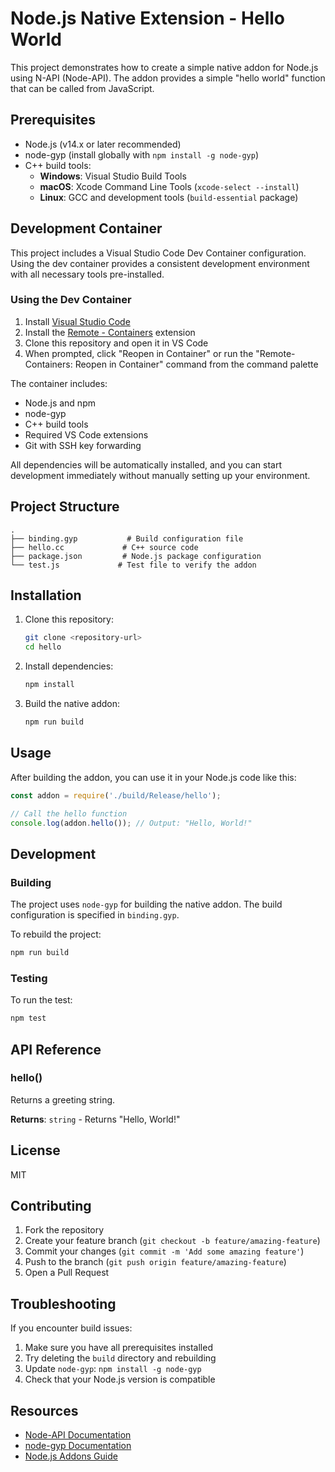 # Node.js Native Extension - Hello World

This project demonstrates how to create a simple native addon for Node.js using N-API (Node-API). The addon provides a simple "hello world" function that can be called from JavaScript.

## Prerequisites

- Node.js (v14.x or later recommended)
- node-gyp (install globally with `npm install -g node-gyp`)
- C++ build tools:
  - **Windows**: Visual Studio Build Tools
  - **macOS**: Xcode Command Line Tools (`xcode-select --install`)
  - **Linux**: GCC and development tools (`build-essential` package)

## Development Container

This project includes a Visual Studio Code Dev Container configuration. Using the dev container provides a consistent development environment with all necessary tools pre-installed.

### Using the Dev Container

1. Install [Visual Studio Code](https://code.visualstudio.com/)
2. Install the [Remote - Containers](https://marketplace.visualstudio.com/items?itemName=ms-vscode-remote.remote-containers) extension
3. Clone this repository and open it in VS Code
4. When prompted, click "Reopen in Container" or run the "Remote-Containers: Reopen in Container" command from the command palette

The container includes:
- Node.js and npm
- node-gyp
- C++ build tools
- Required VS Code extensions
- Git with SSH key forwarding

All dependencies will be automatically installed, and you can start development immediately without manually setting up your environment.

## Project Structure

```
.
├── binding.gyp           # Build configuration file
├── hello.cc             # C++ source code
├── package.json         # Node.js package configuration
└── test.js             # Test file to verify the addon
```

## Installation

1. Clone this repository:
   ```bash
   git clone <repository-url>
   cd hello
   ```

2. Install dependencies:
   ```bash
   npm install
   ```

3. Build the native addon:
   ```bash
   npm run build
   ```

## Usage

After building the addon, you can use it in your Node.js code like this:

```javascript
const addon = require('./build/Release/hello');

// Call the hello function
console.log(addon.hello()); // Output: "Hello, World!"
```

## Development

### Building

The project uses `node-gyp` for building the native addon. The build configuration is specified in `binding.gyp`.

To rebuild the project:

```bash
npm run build
```

### Testing

To run the test:

```bash
npm test
```

## API Reference

### hello()

Returns a greeting string.

**Returns**: `string` - Returns "Hello, World!"

## License

MIT

## Contributing

1. Fork the repository
2. Create your feature branch (`git checkout -b feature/amazing-feature`)
3. Commit your changes (`git commit -m 'Add some amazing feature'`)
4. Push to the branch (`git push origin feature/amazing-feature`)
5. Open a Pull Request

## Troubleshooting

If you encounter build issues:

1. Make sure you have all prerequisites installed
2. Try deleting the `build` directory and rebuilding
3. Update `node-gyp`: `npm install -g node-gyp`
4. Check that your Node.js version is compatible

## Resources

- [Node-API Documentation](https://nodejs.org/api/n-api.html)
- [node-gyp Documentation](https://github.com/nodejs/node-gyp)
- [Node.js Addons Guide](https://nodejs.org/api/addons.html) 